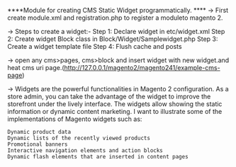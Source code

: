 
****Module for creating CMS Static Widget programmatically.  ****
-> First create module.xml and registration.php to register a moduleto magento 2.

-> Steps to create a widget:-
    Step 1: Declare widget in etc/widget.xml
    Step 2: Create widget Block class in Block/Widget/Samplewidget.php
    Step 3: Create a widget template file
    Step 4: Flush cache and posts

-> open any cms>pages, cms>block and insert widget with new widget.and heat cms uri page.(http://127.0.0.1/magento2/magento241/example-cms-page)


-> Widgets are the powerful functionalities in Magento 2 configuration. As a store admin, you can take the advantage of the widget to improve the storefront under the lively interface. The widgets allow showing the static information or dynamic content marketing. I want to illustrate some of the implementations of Magento widgets such as:

    Dynamic product data
    Dynamic lists of the recently viewed products
    Promotional banners
    Interactive navigation elements and action blocks
    Dynamic flash elements that are inserted in content pages
